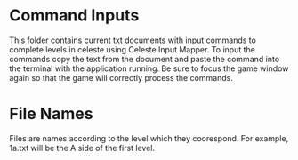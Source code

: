 # Command Inputs

This folder contains current txt documents with input commands to complete levels in celeste using Celeste Input Mapper. To input the commands copy the text from the document and paste the command into the terminal with the application running. Be sure to focus the game window again so that the game will correctly process the commands.

# File Names

Files are names according to the level which they coorespond. For example, 1a.txt will be the A side of the first level.
